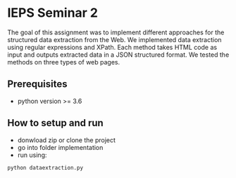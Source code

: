 # IEPS Seminar 2

The goal of this assignment was to implement different approaches for the structured data extraction from the Web. We implemented data extraction using regular expressions and XPath. Each method takes HTML code as input and outputs extracted data in a JSON structured format. We tested the methods on three types of web pages. 

## Prerequisites

- python version >= 3.6

## How to setup and run

- donwload zip or clone the project
- go into folder implementation
- run using:
```
python dataextraction.py
```

